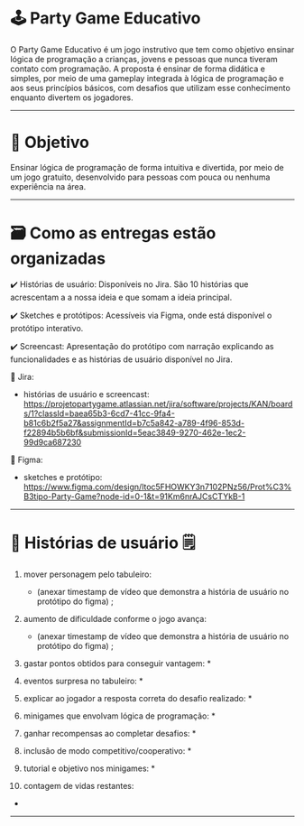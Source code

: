 # 🕹️ Party Game Educativo

O Party Game Educativo é um jogo instrutivo que tem como objetivo ensinar lógica de programação a crianças, jovens e pessoas que nunca tiveram contato com programação. A proposta é ensinar de forma didática e simples, por meio de uma gameplay integrada à lógica de programação e aos seus princípios básicos, com desafios que utilizam esse conhecimento enquanto divertem os jogadores.

---

# 🚩 Objetivo

Ensinar lógica de programação de forma intuitiva e divertida, por meio de um jogo gratuito, desenvolvido para pessoas com pouca ou nenhuma experiência na área.

---

# 🗃️ Como as entregas estão organizadas

✔️ Histórias de usuário: Disponíveis no Jira. São 10 histórias que acrescentam a a nossa ideia e que somam a ideia principal.

✔️ Sketches e protótipos: Acessíveis via Figma, onde está disponível o protótipo interativo.

✔️ Screencast: Apresentação do protótipo com narração explicando as funcionalidades e as histórias de usuário disponível no Jira.

🔗 Jira:

* histórias de usuário e screencast:
https://projetopartygame.atlassian.net/jira/software/projects/KAN/boards/1?classId=baea65b3-6cd7-41cc-9fa4-b81c6b2f5a27&assignmentId=b7c5a842-a789-4f96-853d-f22894b5b6bf&submissionId=5eac3849-9270-462e-1ec2-99d9ca687230

🔗 Figma:

* sketches e protótipo:
https://www.figma.com/design/ltoc5FHOWKY3n7102PNz56/Prot%C3%B3tipo-Party-Game?node-id=0-1&t=91Km6nrAJCsCTYkB-1

---

# 👤 Histórias de usuário 🗒️

1. mover personagem pelo tabuleiro:
   * (anexar timestamp de vídeo que demonstra a história de usuário no protótipo do figma) ;

2. aumento de dificuldade conforme o jogo avança:
   * (anexar timestamp de vídeo que demonstra a história de usuário no protótipo do figma) ;

3. gastar pontos obtidos para conseguir vantagem:
   *
4. eventos surpresa no tabuleiro:
   *
5. explicar ao jogador a resposta correta do desafio realizado:
   *
6. minigames que envolvam lógica de programação:
   *
7. ganhar recompensas ao completar desafios:
   *
8. inclusão de modo competitivo/cooperativo:
   *
9. tutorial e objetivo nos minigames:
   *
10. contagem de vidas restantes:
   *

---

